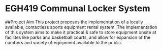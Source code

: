 # EGH419 Communal Locker System

##Project Aim
This project proposes the implementation of a locally available, contactless sports equipment rental system.
The implementation of this system aims to make it practical & safe to store equipment onsite at facilites like parks and basketball courts, and allow for expansion of the numbers and variety of equipment available to the public.
